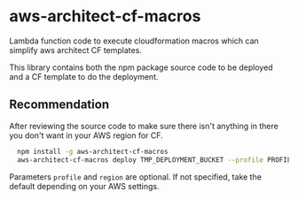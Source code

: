 # aws-architect-cf-macros
Lambda function code to execute cloudformation macros which can simplify aws architect CF templates.

This library contains both the npm package source code to be deployed and a CF template to do the deployment.

## Recommendation

After reviewing the source code to make sure there isn't anything in there you don't want in your AWS region for CF.

```sh
  npm install -g aws-architect-cf-macros
  aws-architect-cf-macros deploy TMP_DEPLOYMENT_BUCKET --profile PROFILE_NAME --region AWS_REGION
```

Parameters `profile` and `region` are optional. If not specified, take the default depending on your AWS settings.
